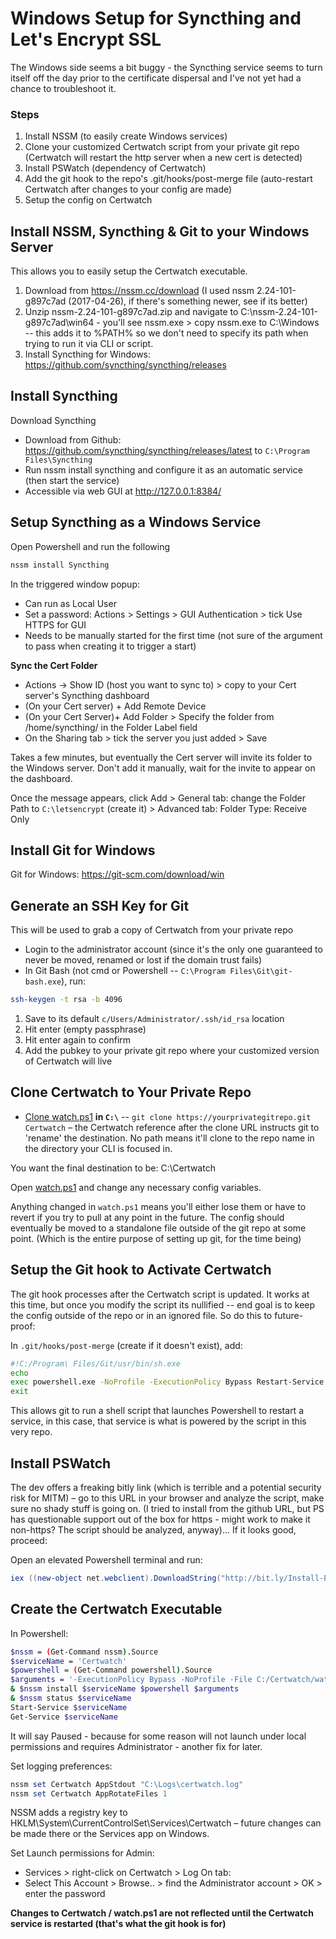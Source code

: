 # Windows Setup for Syncthing and Let's Encrypt SSL
The Windows side seems a bit buggy - the Syncthing service seems to turn itself off the day prior to the certificate dispersal and I've not yet had a chance to troubleshoot it.

### Steps
1. Install NSSM (to easily create Windows services)
2. Clone your customized Certwatch script from your private git repo (Certwatch will restart the http server when a new cert is detected)
3. Install PSWatch (dependency of Certwatch)
4. Add the git hook to the repo's .git/hooks/post-merge file (auto-restart Certwatch after changes to your config are made)
5. Setup the config on Certwatch

## Install NSSM, Syncthing & Git to your Windows Server
This allows you to easily setup the Certwatch executable.

1. Download from https://nssm.cc/download (I used nssm 2.24-101-g897c7ad (2017-04-26), if there's something newer, see if its better)
2. Unzip nssm-2.24-101-g897c7ad.zip and navigate to C:\nssm-2.24-101-g897c7ad\win64 - you'll see nssm.exe > copy nssm.exe to C:\Windows -- this adds it to %PATH% so we don't need to specify its path when trying to run it via CLI or script.
3. Install Syncthing for Windows: https://github.com/syncthing/syncthing/releases

## Install Syncthing
Download Syncthing
- Download from Github: https://github.com/syncthing/syncthing/releases/latest to `C:\Program Files\Syncthing`
- Run nssm install syncthing and configure it as an automatic service (then start the service)
- Accessible via web GUI at http://127.0.0.1:8384/

## Setup Syncthing as a Windows Service
Open Powershell and run the following
```powershell
nssm install Syncthing
```
In the triggered window popup:
- Can run as Local User
- Set a password: Actions > Settings > GUI Authentication > tick Use HTTPS for GUI
- Needs to be manually started for the first time (not sure of the argument to pass when creating it to trigger a start)

**Sync the Cert Folder**
- Actions → Show ID (host you want to sync to) > copy to your Cert server's Syncthing dashboard
- (On your Cert server) + Add Remote Device
- (On your Cert Server)+ Add Folder > Specify the folder from /home/syncthing/ in the Folder Label field
- On the Sharing tab > tick the server you just added > Save

Takes a few minutes, but eventually the Cert server will invite its folder to the Windows server.  Don't add it manually, wait for the invite to appear on the dashboard.

Once the message appears, click Add > General tab: change the Folder Path to `C:\letsencrypt` (create it) > Advanced tab: Folder Type: Receive Only

## Install Git for Windows
Git for Windows: https://git-scm.com/download/win


## Generate an SSH Key for Git
This will be used to grab a copy of Certwatch from your private repo
- Login to the administrator account (since it's the only one guaranteed to never be moved, renamed or lost if the domain trust fails)
- In Git Bash (not cmd or Powershell -- `C:\Program Files\Git\git-bash.exe`), run:
```bash
ssh-keygen -t rsa -b 4096
```
1. Save to its default `c/Users/Administrator/.ssh/id_rsa` location
2. Hit enter (empty passphrase)
3. Hit enter again to confirm
4. Add the pubkey to your private git repo where your customized version of Certwatch will live

## Clone Certwatch to Your Private Repo
- [Clone watch.ps1](scripts/watch.ps1) **in `C:\`** -- `git clone https://yourprivategitrepo.git Certwatch` – the Certwatch reference after the clone URL instructs git to 'rename' the destination.  No path means it'll clone to the repo name in the directory your CLI is focused in.  

You want the final destination to be: C:\Certwatch

Open [watch.ps1](scripts/watch.ps1) and change any necessary config variables.  

Anything changed in `watch.ps1` means you'll either lose them or have to revert if you try to pull at any point in the future.  The config should eventually be moved to a standalone file outside of the git repo at some point. (Which is the entire purpose of setting up git, for the time being)

## Setup the Git hook to Activate Certwatch
The git hook processes after the Certwatch script is updated.  It works at this time, but once you modify the script its nullified -- end goal is to keep the config outside of the repo or in an ignored file.  So do this to future-proof:

In `.git/hooks/post-merge` (create if it doesn't exist), add:
```bash
#!C:/Program\ Files/Git/usr/bin/sh.exe
echo
exec powershell.exe -NoProfile -ExecutionPolicy Bypass Restart-Service -Name Certwatch
exit
```
This allows git to run a shell script that launches Powershell to restart a service, in this case, that service is what is powered by the script in this very repo.

## Install PSWatch
The dev offers a freaking bitly link (which is terrible and a potential security risk for MITM) – go to this URL in your browser and analyze the script, make sure no shady stuff is going on. (I tried to install from the github URL, but PS has questionable support out of the box for https - might work to make it non-https?  The script should be analyzed, anyway)...  If it looks good, proceed:

Open an elevated Powershell terminal and run:
```powershell
iex ((new-object net.webclient).DownloadString("http://bit.ly/Install-PsWatch"))
```

## Create the Certwatch Executable
In Powershell:
```bash
$nssm = (Get-Command nssm).Source
$serviceName = 'Certwatch'
$powershell = (Get-Command powershell).Source
$arguments = '-ExecutionPolicy Bypass -NoProfile -File C:/Certwatch/watch.ps1'
& $nssm install $serviceName $powershell $arguments
& $nssm status $serviceName
Start-Service $serviceName
Get-Service $serviceName
```

It will say Paused - because for some reason will not launch under local permissions and requires Administrator - another fix for later.

Set logging preferences:
```powershell
nssm set Certwatch AppStdout "C:\Logs\certwatch.log"
nssm set Certwatch AppRotateFiles 1
```

NSSM adds a registry key to HKLM\System\CurrentControlSet\Services\Certwatch – future changes can be made there or the Services app on Windows.

Set Launch permissions for Admin:
- Services > right-click on Certwatch > Log On tab:
- Select This Account > Browse.. > find the Administrator account > OK > enter the password

**Changes to Certwatch / watch.ps1 are not reflected until the Certwatch service is restarted (that's what the git hook is for)**
